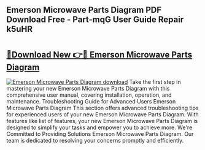 ## Emerson Microwave Parts Diagram PDF Download Free - Part-mqG User Guide Repair k5uHR

# <h2><a href="http://dfrllix.blite.top/?on=Emerson+Microwave+Parts+Diagram">🔗Download New 👉🔴 Emerson Microwave Parts Diagram</a></h2>

[![Emerson Microwave Parts Diagram download](https://i.imgur.com/lujVjoI.png)](http://dfrllix.blite.top/?on=Emerson+Microwave+Parts+Diagram)
Take the first step in mastering your new Emerson Microwave Parts Diagram with this comprehensive user manual, covering installation, operation, and maintenance. Troubleshooting Guide for Advanced Users Emerson Microwave Parts Diagram This section offers advanced troubleshooting tips for experienced users of your new Emerson Microwave Parts Diagram. With features like list of features, your new Emerson Microwave Parts Diagram is designed to simplify your tasks and empower you to achieve more. We're Committed to Providing Solutions Emerson Microwave Parts Diagram. Our team is dedicated to resolving your concerns promptly and efficiently.
